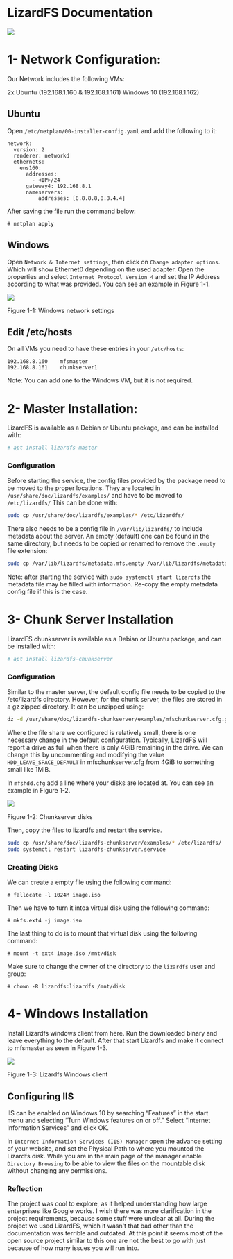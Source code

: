 # LizardFS Documentation

![](https://github.com/HusseinM5/tech-journal/blob/main/SYS265/DFSProject/imgs/image1.png)

# 1- Network Configuration:
Our Network includes the following VMs:

2x Ubuntu (192.168.1.160 & 192.168.1.161)
Windows 10 (192.168.1.162)

## Ubuntu

Open `/etc/netplan/00-installer-config.yaml` and add the following to it:

```
network:
  version: 2
  renderer: networkd
  ethernets:
    ens160:
      addresses:
        - <IP>/24
      gateway4: 192.168.8.1
      nameservers:
          addresses: [8.8.8.8,8.8.4.4]
```
After saving the file run the command below:
```
# netplan apply
```

## Windows

Open `Network & Internet settings`, then click on `Change adapter options`. Which will show Ethernet0 depending on the used adapter. Open the properties and select `Internet Protocol Version 4` and set the IP Address according to what was provided. You can see an  example in Figure 1-1.


![](https://github.com/HusseinM5/tech-journal/blob/main/SYS265/DFSProject/imgs/image2.png)

Figure 1-1: Windows network settings



## Edit /etc/hosts

On all VMs you need to have these entries in your `/etc/hosts`:

```
192.168.8.160    mfsmaster
192.168.8.161    chunkserver1
```

Note: You can add one to the Windows VM, but it is not required.
# 2- Master Installation:
LizardFS is available as a Debian or Ubuntu package, and can be installed with:
```bash
# apt install lizardfs-master
```
### Configuration
Before starting the service, the config files provided by the package need to be moved to the proper locations. They are located in ```/usr/share/doc/lizardfs/examples/``` and have to be moved to ```/etc/lizardfs/``` This can be done with:
```bash
sudo cp /usr/share/doc/lizardfs/examples/* /etc/lizardfs/
```

There also needs to be a config file in ```/var/lib/lizardfs/``` to include metadata about the server. An empty (default) one can be found in the same directory, but needs to be copied or renamed to remove the ```.empty``` file extension:
```bash
sudo cp /var/lib/lizardfs/metadata.mfs.empty /var/lib/lizardfs/metadata.mfs
```

Note: after starting the service with ```sudo systemctl start lizardfs``` the metadata file may be filled with information. Re-copy the empty metadata config file if this is the case.
# 3- Chunk Server Installation
LizardFS chunkserver is available as a Debian or Ubuntu package, and can be installed with:
```bash
# apt install lizardfs-chunkserver
```
### Configuration
Similar to the master server, the default config file needs to be copied to the /etc/lizardfs directory. However, for the chunk server, the files are stored in a gz zipped directory. It can be unzipped using:
```bash
dz -d /usr/share/doc/lizardfs-chunkserver/examples/mfschunkserver.cfg.gz
```
Where the file share we configured is relatively small, there is one necessary change in the default configuration. Typically, LizardFS will report a drive as full when there is only 4GiB remaining in the drive. We can change this by uncommenting and modifying the value ```HDD_LEAVE_SPACE_DEFAULT``` in mfschunkserver.cfg from 4GiB to something small like 1MiB.

In `mfshdd.cfg` add a line where your disks are located at. You can see an example in Figure 1-2.


![](https://github.com/HusseinM5/tech-journal/blob/main/SYS265/DFSProject/imgs/image3.png)

Figure 1-2: Chunkserver disks


Then, copy the files to lizardfs and restart the service.
```bash
sudo cp /usr/share/doc/lizardfs-chunkserver/examples/* /etc/lizardfs/
sudo systemctl restart lizardfs-chunkserver.service
```

### Creating Disks
We can create a empty file using the following command:
```
# fallocate -l 1024M image.iso
```
Then we have to turn it intoa virtual disk using the following command:
```
# mkfs.ext4 -j image.iso
```
The last thing to do is to mount that virtual disk using the following command:
```
# mount -t ext4 image.iso /mnt/disk
```
Make sure to change the owner of the directory to the `lizardfs` user and group:
```
# chown -R lizardfs:lizardfs /mnt/disk
```

# 4- Windows Installation
Install Lizardfs windows client from here. Run the downloaded binary and leave everything to the default. After that start Lizardfs and make it connect to mfsmaster as seen in Figure 1-3.

![](https://github.com/HusseinM5/tech-journal/blob/main/SYS265/DFSProject/imgs/image4.png)

Figure 1-3: Lizardfs Windows client

## Configuring IIS

IIS can be enabled on Windows 10 by searching “Features” in the start menu and selecting “Turn Windows features on or off.” Select “Internet Information Services” and click OK.

In `Internet Information Services (IIS) Manager` open the advance setting of your website, and set the Physical Path to where you mounted the Lizardfs disk. While you are in the main page of the manager enable `Directory Browsing` to be able to view the files on the mountable disk without changing any permissions.


### Reflection

The project was cool to explore, as it helped understanding how large enterprises like Google works. I wish there was more clarification in the project requirements, because some stuff were unclear at all. During the project we used LizardFS, which it wasn't that bad other than the documentation was terrible and outdated. At this point it seems most of the open source project similar to this one are not the best to go with just because of how many issues you will run into.
